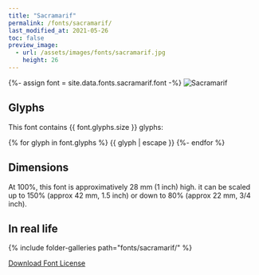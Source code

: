 ```yaml
---
title: "Sacramarif"
permalink: /fonts/sacramarif/
last_modified_at: 2021-05-26
toc: false
preview_image:
  - url: /assets/images/fonts/sacramarif.jpg
    height: 26
---
```

{%- assign font = site.data.fonts.sacramarif.font -%}
![Sacramarif](/assets/images/fonts/sacramarif.jpg)



## Glyphs

This font contains  {{ font.glyphs.size }} glyphs:

{% for glyph in font.glyphs %}
{{ glyph | escape }}
{%- endfor %}


## Dimensions
At 100%, this font is approximatively 28 mm (1 inch) high.
it can be scaled up to 150% (approx 42 mm, 1.5 inch) or down  to  80% (approx 22 mm, 3/4 inch).

## In real life


{% include folder-galleries path="fonts/sacramarif/" %}


[Download Font License](https://github.com/inkstitch/inkstitch/tree/main/fonts/sacramarif/LICENSE)
